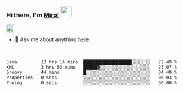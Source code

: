 ### Hi there, I'm [Miro!](https://castariva18.github.io/)  <img src="https://github.com/TheDudeThatCode/TheDudeThatCode/blob/master/Assets/Hi.gif" width="29px">

<a href="https://discord.gg/bhPzjwR">
  <img align="left" alt="Clown Discord" width="21px" src="https://cdn4.iconfinder.com/data/icons/logos-and-brands/512/91_Discord_logo_logos-512.png" />
</a>

<br />

- 💬 Ask me about anything [here](https://github.com/castariva18/castariva18/issues)

<br />

<!--START_SECTION:waka-->
```text
Java         12 hrs 14 mins  ██████████████████░░░░░░░   72.49 % 
XML          3 hrs 53 mins   █████▓░░░░░░░░░░░░░░░░░░░   23.07 % 
Groovy       44 mins         █░░░░░░░░░░░░░░░░░░░░░░░░   04.40 % 
Properties   0 secs          ░░░░░░░░░░░░░░░░░░░░░░░░░   00.03 % 
Prolog       0 secs          ░░░░░░░░░░░░░░░░░░░░░░░░░   00.00 % 
```
<!--END_SECTION:waka-->
